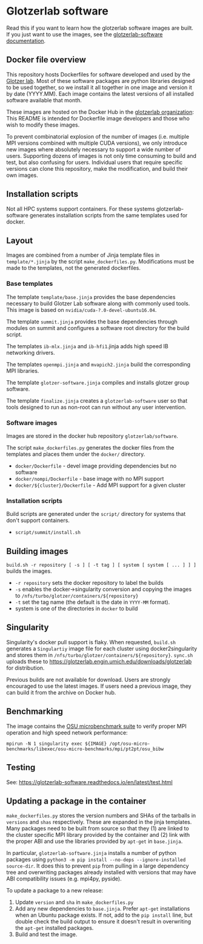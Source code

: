 # Glotzerlab software

Read this if you want to learn how the glotzerlab software images are built. If
you just want to use the images, see the [glotzerlab-software
documentation](https://glotzerlab-software.readthedocs.io/).

## Docker file overview

This repository hosts Dockerfiles for software developed and used by the
[Glotzer lab](http://glotzerlab.engin.umich.edu/home/). Most of these software
packages are python libraries designed to be used together, so we install it all
together in one image and version it by date (YYYY.MM). Each image contains the
latest versions of all installed software available that month.

These images are hosted on the Docker Hub in the [glotzerlab
organization](https://hub.docker.com/r/glotzerlab/software/): This README is
intended for Dockerfile image developers and those who wish to modify these
images.

To prevent combinatorial explosion of the number of images (i.e. multiple MPI
versions combined with multiple CUDA versions), we only introduce new images
where absolutely necessary to support a wide number of users. Supporting dozens
of images is not only time consuming to build and test, but also confusing for
users. Individual users that require specific versions can clone this
repository, make the modification, and build their own images.

## Installation scripts

Not all HPC systems support containers. For these systems glotzerlab-software
generates installation scripts from the same templates used for docker.

## Layout

Images are combined from a number of Jinja template files in
``template/*.jinja`` by the script ``make_dockerfiles.py``. Modifications must
be made to the templates, not the generated dockerfiles.

### Base templates

The template ``template/base.jinja`` provides the base dependencies necessary to
build Glotzer Lab software along with commonly used tools. This image is based
on ``nvidia/cuda-?.0-devel-ubuntu16.04``.

The template ``summit.jinja`` provides the base dependencies through modules on
summit and configures a software root directory for the build script.

The templates ``ib-mlx.jinja`` and ``ib-hfi1``.jinja adds high speed IB
networking drivers.

The templates ``openmpi.jinja`` and ``mvapich2.jinja`` build the corresponding
MPI libraries.

The template ``glotzer-software.jinja`` compiles and installs glotzer group
software.

The template ``finalize.jinja`` creates a ``glotzerlab-software`` user so that
tools designed to run as non-root can run without any user intervention.

### Software images

Images are stored in the docker hub repository ``glotzerlab/software``.

The script ``make_dockerfiles.py`` generates the docker files from the templates
and places them under the ``docker/`` directory.

* ``docker/Dockerfile`` - devel image providing dependencies but no software
* ``docker/nompi/Dockerfile`` - base image with no MPI support
* ``docker/${cluster}/Dockerfile`` - Add MPI support for a given cluster

### Installation scripts

Build scripts are generated under the ``script/`` directory for systems that
don't support containers.

* ``script/summit/install.sh``

## Building images

``build.sh -r repository [ -s ] [ -t tag ] [ system [ system [ ... ] ] ]``
builds the images.

* ``-r repository`` sets the docker repository to label the builds
* ``-s`` enables the docker->singularity conversion and copying the images to
  ``/nfs/turbo/glotzer/containers/${repository}``
* ``-t`` set the tag name (the default is the date in ``YYYY-MM`` format).
* system is one of the directories in ``docker`` to build

## Singularity

Singularity's docker pull support is flaky. When requested, ``build.sh``
generates a ``Singulartiy`` image file for each cluster using docker2singularity
and stores them in ``/nfs/turbo/glotzer/containers/${repository}``. ``sync.sh``
uploads these to https://glotzerlab.engin.umich.edu/downloads/glotzerlab for
distribution.

Previous builds are not available for download. Users are strongly encouraged to
use the latest images. If users need a previous image, they can build it from
the archive on Docker hub.

## Benchmarking

The image contains the [OSU microbenchmark
suite](http://mvapich.cse.ohio-state.edu/benchmarks/) to verify proper MPI
operation and high speed network performance:

    mpirun -N 1 singularity exec ${IMAGE} /opt/osu-micro-benchmarks/libexec/osu-micro-benchmarks/mpi/pt2pt/osu_bibw

## Testing

See: https://glotzerlab-software.readthedocs.io/en/latest/test.html

## Updating a package in the container

`make_dockerfiles.py` stores the version numbers and SHAs of the tarballs in
`versions` and `shas` respectively. These are expanded in the jinja templates.
Many packages need to be built from source so that they (1) are linked to the
cluster specific MPI library provided by the container and (2) link with the
proper ABI and use the libraries provided by `apt-get` in `base.jinja`.

In particular, `glotzerlab-software.jinja` installs a number of python packages
using `python3 -m pip install --no-deps --ignore-installed source-dir`. It does
this to prevent `pip` from pulling in a large dependency tree and overwriting
packages already installed with versions that may have ABI compatibility
issues (e.g. mpi4py, pyside).

To update a package to a new release:

1. Update `version` and `sha` in `make_dockerfiles.py`
2. Add any new dependencies to `base.jinja`. Prefer `apt-get` installations when
   an Ubuntu package exists. If not, add to the `pip install` line, but double
   check the build output to ensure it doesn't result in overwriting the
   `apt-get` installed packages.
3. Build and test the image.
